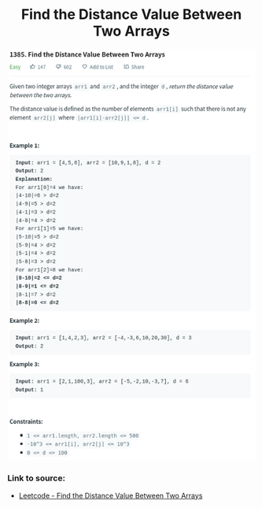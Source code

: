 <h1 align="center">Find the Distance Value Between Two Arrays</h1>

![alt text](https://raw.githubusercontent.com/matthew01lokiet/Github-repos-images/main/Algs/Arrays/IT1PMh2j_o.png)


### Link to source: 
- <a href="https://leetcode.com/problems/find-the-distance-value-between-two-arrays/">Leetcode - Find the Distance Value Between Two Arrays</a>
